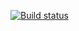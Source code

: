 [![Build status](https://ci.appveyor.com/api/projects/status/ebtu48fr7t8hwnwc?svg=true)](https://ci.appveyor.com/project/Marfinika/seleniumhw2)
